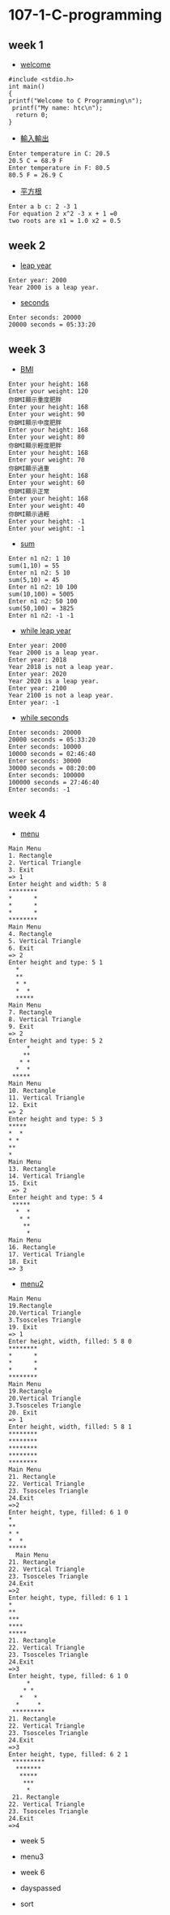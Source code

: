 # 107-1-C-programming

## week 1
 - [welcome](https://github.com/mida147852/107-1-C-programming/blob/master/w01/0910welcome.cpp)
````
#include <stdio.h> 
int main()
{ 
printf("Welcome to C Programming\n");
 printf("My name: htc\n");
  return 0;
}
````
- [輸入輸出](https://github.com/mida147852/107-1-C-programming/blob/master/w01/0911%E8%BC%B8%E5%85%A5%E8%BC%B8%E5%87%BA.cpp)
````
Enter temperature in C: 20.5 
20.5 C = 68.9 F 
Enter temperature in F: 80.5 
80.5 F = 26.9 C
````
 - [平方根](https://github.com/mida147852/107-1-C-programming/blob/master/w01/0911%E5%B9%B3%E6%96%B9%E6%A0%B9.cpp)
````
Enter a b c: 2 -3 1 
For equation 2 x^2 -3 x + 1 =0
two roots are x1 = 1.0 x2 = 0.5
````
## week 2
 - [leap year](https://github.com/mida147852/107-1-C-programming/blob/master/w02/leap%20year)
````
Enter year: 2000 
Year 2000 is a leap year.
````
* [seconds](https://github.com/mida147852/107-1-C-programming/blob/master/w02/seconds)
````
Enter seconds: 20000 
20000 seconds = 05:33:20
````
## week 3
* [BMI](https://github.com/mida147852/107-1-C-programming/blob/master/W03/BMI)
````
Enter your height: 168
Enter your weight: 120
你BMI顯示重度肥胖
Enter your height: 168
Enter your weight: 90
你BMI顯示中度肥胖
Enter your height: 168
Enter your weight: 80
你BMI顯示輕度肥胖
Enter your height: 168
Enter your weight: 70
你BMI顯示過重
Enter your height: 168
Enter your weight: 60
你BMI顯示正常
Enter your height: 168
Enter your weight: 40
你BMI顯示過輕
Enter your height: -1
Enter your weight: -1
````
* [sum](https://github.com/mida147852/107-1-C-programming/blob/master/W03/sum)
````
Enter n1 n2: 1 10 
sum(1,10) = 55 
Enter n1 n2: 5 10 
sum(5,10) = 45 
Enter n1 n2: 10 100 
sum(10,100) = 5005 
Enter n1 n2: 50 100 
sum(50,100) = 3825 
Enter n1 n2: -1 -1
````
* [while leap year](https://github.com/mida147852/107-1-C-programming/blob/master/W03/while%20leap%20year)
````
Enter year: 2000 
Year 2000 is a leap year.
Enter year: 2018 
Year 2018 is not a leap year. 
Enter year: 2020 
Year 2020 is a leap year. 
Enter year: 2100 
Year 2100 is not a leap year. 
Enter year: -1
````
* [while seconds](https://github.com/mida147852/107-1-C-programming/blob/master/W03/while%20seconds)
````
Enter seconds: 20000 
20000 seconds = 05:33:20 
Enter seconds: 10000 
10000 seconds = 02:46:40 
Enter seconds: 30000 
30000 seconds = 08:20:00 
Enter seconds: 100000 
100000 seconds = 27:46:40 
Enter seconds: -1
````
## week 4
* [menu](https://github.com/mida147852/107-1-C-programming/blob/master/w04/menu.cpp)
````
Main Menu 
1. Rectangle 
2. Vertical Triangle
3. Exit 
=> 1 
Enter height and width: 5 8 
********
*      *
*      *
*      *
********
Main Menu 
4. Rectangle 
5. Vertical Triangle 
6. Exit 
=> 2 
Enter height and type: 5 1
  * 
  **
  * * 
  *  * 
  *****
Main Menu 
7. Rectangle 
8. Vertical Triangle 
9. Exit 
=> 2 
Enter height and type: 5 2
     * 
    **
   * *
  *  *
 ***** 
Main Menu 
10. Rectangle 
11. Vertical Triangle 
12. Exit 
=> 2 
Enter height and type: 5 3 
*****
*  * 
* * 
**
* 
Main Menu 
13. Rectangle 
14. Vertical Triangle 
15. Exit
 => 2 
Enter height and type: 5 4 
 *****
  *  * 
   * *
    ** 
     *
Main Menu 
16. Rectangle 
17. Vertical Triangle 
18. Exit 
=> 3
````
* [menu2](https://github.com/mida147852/107-1-C-programming/blob/master/w04/menu2.cpp)
````
Main Menu 
19.Rectangle 
20.Vertical Triangle 
3.Tsosceles Triangle 
19. Exit 
=> 1
Enter height, width, filled: 5 8 0
********
*      *
*      *
*      *
********
Main Menu 
19.Rectangle 
20.Vertical Triangle 
3.Tsosceles Triangle 
20. Exit 
=> 1
Enter height, width, filled: 5 8 1
********
********
********
********
********
Main Menu 
21. Rectangle  
22. Vertical Triangle
23. Tsosceles Triangle 
24.Exit 
=>2
Enter height, type, filled: 6 1 0
* 
**
* * 
*  * 
*****
  Main Menu 
21. Rectangle  
22. Vertical Triangle
23. Tsosceles Triangle 
24.Exit 
=>2
Enter height, type, filled: 6 1 1
* 
**
*** 
**** 
*****
21. Rectangle  
22. Vertical Triangle
23. Tsosceles Triangle 
24.Exit 
=>3
Enter height, type, filled: 6 1 0
     *
    * *
   *   *
  *     *
 *********
21. Rectangle  
22. Vertical Triangle
23. Tsosceles Triangle 
24.Exit 
=>3
Enter height, type, filled: 6 2 1
 *********
  *******
   *****
    ***
     * 
 21. Rectangle  
22. Vertical Triangle
23. Tsosceles Triangle 
24.Exit 
=>4
````
* week 5
* menu3

* week 6
* dayspassed
* sort
<!--stackedit_data:
eyJoaXN0b3J5IjpbLTQyMzA0NTAxNywxNjYwMTAyMTg2XX0=
-->